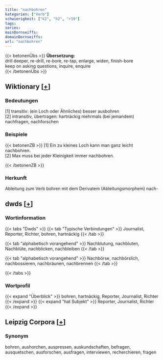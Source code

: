 ```yaml
---
title: "nachbohren"
kategorien: ["Verb"]
schwierigkeit: ["k2", "h2", "r19"]
tags:
series:
mainDornseiffs:
domainDornseiffs:
url: "nachbohren"
---
```


{{< betonenÜbs >}}
**Übersetzung:**  
drill deeper, re-drill, re-bore, re-tap, enlarge, widen, finish-bore  
keep on asking questions, inquire, enquire  
{{< /betonenÜbs >}}

## Wiktionary [[+](https://de.wiktionary.org/wiki/nachbohren)]

### Bedeutungen
[1] transitiv: (ein Loch oder Ähnliches) besser ausbohren  
[2] intransitiv, übertragen: hartnäckig mehrmals (bei jemandem) nachfragen, nachforschen  

### Beispiele
{{< betonenZB >}}
[1] Ein zu kleines Loch kann man ganz leicht nachbohren.  
[2] Max muss bei jeder Kleinigkeit immer nachbohren.  

{{< /betonenZB >}}
### Herkunft
Ableitung zum Verb bohren mit dem Derivatem (Ableitungsmorphem) nach-  



## dwds [[+](https://www.dwds.de/wb/nachbohren)]

### Wortinformation
{{< tabs "Dwds" >}}
{{< tab "Typische Verbindungen" >}}
Journalist, Reporter, Richter, bohren, hartnäckig
{{< /tab >}}

{{< tab "alphabetisch vorangehend" >}}
Nachblutung, nachbluten, Nachblüte, nachblicken, nachbleiben
{{< /tab >}}

{{< tab "alphabetisch vorangehend" >}}
Nachbörse, nachbörslich, nachbossieren, nachbräunen, nachbrennen
{{< /tab >}}

{{< /tabs >}}

### Wortprofil
{{< expand "Überblick" >}} bohren, hartnäckig, Reporter, Journalist, Richter {{< /expand >}}
{{< expand "hat Subjekt" >}} Reporter, Journalist, Richter {{< /expand >}}

## Leipzig Corpora [[+](https://corpora.uni-leipzig.de/en/res?word=nachbohren&corpusId=deu_newscrawl-public_2018)]


### Synonym
bohren, aushorchen, auspressen, auskundschaften, befragen, ausquetschen, ausforschen, ausfragen, interviewen, recherchieren, fragen

